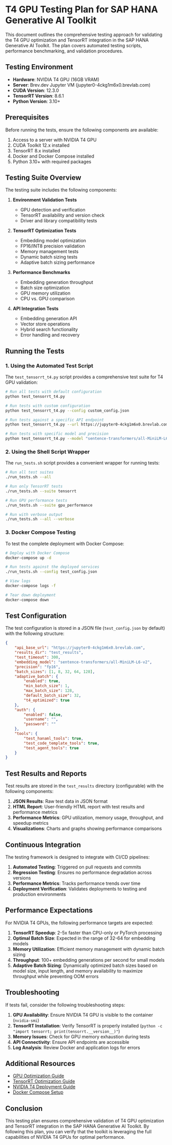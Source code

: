 # T4 GPU Testing Plan for SAP HANA Generative AI Toolkit

This document outlines the comprehensive testing approach for validating the T4 GPU optimization and TensorRT integration in the SAP HANA Generative AI Toolkit. The plan covers automated testing scripts, performance benchmarking, and validation procedures.

## Testing Environment

- **Hardware**: NVIDIA T4 GPU (16GB VRAM)
- **Server**: Brev.dev Jupyter VM (jupyter0-4ckg1m6x0.brevlab.com)
- **CUDA Version**: 12.3.0
- **TensorRT Version**: 8.6.1
- **Python Version**: 3.10+

## Prerequisites

Before running the tests, ensure the following components are available:

1. Access to a server with NVIDIA T4 GPU
2. CUDA Toolkit 12.x installed
3. TensorRT 8.x installed
4. Docker and Docker Compose installed
5. Python 3.10+ with required packages

## Testing Suite Overview

The testing suite includes the following components:

1. **Environment Validation Tests**
   - GPU detection and verification
   - TensorRT availability and version check
   - Driver and library compatibility tests

2. **TensorRT Optimization Tests**
   - Embedding model optimization
   - FP16/INT8 precision validation
   - Memory management tests
   - Dynamic batch sizing tests
   - Adaptive batch sizing performance

3. **Performance Benchmarks**
   - Embedding generation throughput
   - Batch size optimization
   - GPU memory utilization
   - CPU vs. GPU comparison

4. **API Integration Tests**
   - Embedding generation API
   - Vector store operations
   - Hybrid search functionality
   - Error handling and recovery

## Running the Tests

### 1. Using the Automated Test Script

The `test_tensorrt_t4.py` script provides a comprehensive test suite for T4 GPU validation:

```bash
# Run all tests with default configuration
python test_tensorrt_t4.py

# Run tests with custom configuration
python test_tensorrt_t4.py --config custom_config.json

# Run tests against a specific API endpoint
python test_tensorrt_t4.py --url https://jupyter0-4ckg1m6x0.brevlab.com/api

# Run tests with specific model and precision
python test_tensorrt_t4.py --model "sentence-transformers/all-MiniLM-L6-v2" --precision fp16
```

### 2. Using the Shell Script Wrapper

The `run_tests.sh` script provides a convenient wrapper for running tests:

```bash
# Run all test suites
./run_tests.sh --all

# Run only TensorRT tests
./run_tests.sh --suite tensorrt

# Run GPU performance tests
./run_tests.sh --suite gpu_performance

# Run with verbose output
./run_tests.sh --all --verbose
```

### 3. Docker Compose Testing

To test the complete deployment with Docker Compose:

```bash
# Deploy with Docker Compose
docker-compose up -d

# Run tests against the deployed services
./run_tests.sh --config test_config.json

# View logs
docker-compose logs -f

# Tear down deployment
docker-compose down
```

## Test Configuration

The test configuration is stored in a JSON file (`test_config.json` by default) with the following structure:

```json
{
    "api_base_url": "https://jupyter0-4ckg1m6x0.brevlab.com",
    "results_dir": "test_results",
    "test_timeout": 300,
    "embedding_model": "sentence-transformers/all-MiniLM-L6-v2",
    "precision": "fp16",
    "batch_sizes": [1, 8, 32, 64, 128],
    "adaptive_batch": {
        "enabled": true,
        "min_batch_size": 1,
        "max_batch_size": 128,
        "default_batch_size": 32,
        "t4_optimized": true
    },
    "auth": {
        "enabled": false,
        "username": "",
        "password": ""
    },
    "tools": {
        "test_hanaml_tools": true,
        "test_code_template_tools": true,
        "test_agent_tools": true
    }
}
```

## Test Results and Reports

Test results are stored in the `test_results` directory (configurable) with the following components:

1. **JSON Results**: Raw test data in JSON format
2. **HTML Report**: User-friendly HTML report with test results and performance metrics
3. **Performance Metrics**: GPU utilization, memory usage, throughput, and speedup metrics
4. **Visualizations**: Charts and graphs showing performance comparisons

## Continuous Integration

The testing framework is designed to integrate with CI/CD pipelines:

1. **Automated Testing**: Triggered on pull requests and commits
2. **Regression Testing**: Ensures no performance degradation across versions
3. **Performance Metrics**: Tracks performance trends over time
4. **Deployment Verification**: Validates deployments to testing and production environments

## Performance Expectations

For NVIDIA T4 GPUs, the following performance targets are expected:

1. **TensorRT Speedup**: 2-5x faster than CPU-only or PyTorch processing
2. **Optimal Batch Size**: Expected in the range of 32-64 for embedding models
3. **Memory Utilization**: Efficient memory management with dynamic batch sizing
4. **Throughput**: 100+ embedding generations per second for small models
5. **Adaptive Batch Sizing**: Dynamically optimized batch sizes based on model size, input length, and memory availability to maximize throughput while preventing OOM errors

## Troubleshooting

If tests fail, consider the following troubleshooting steps:

1. **GPU Availability**: Ensure NVIDIA T4 GPU is visible to the container (`nvidia-smi`)
2. **TensorRT Installation**: Verify TensorRT is properly installed (`python -c "import tensorrt; print(tensorrt.__version__)"`)
3. **Memory Issues**: Check for GPU memory exhaustion during tests
4. **API Connectivity**: Ensure API endpoints are accessible
5. **Log Analysis**: Review Docker and application logs for errors

## Additional Resources

- [GPU Optimization Guide](GPU_OPTIMIZATION.md)
- [TensorRT Optimization Guide](TENSORRT_OPTIMIZATION.md)
- [NVIDIA T4 Deployment Guide](NVIDIA-DEPLOYMENT.md)
- [Docker Compose Setup](docker-compose.yml)

## Conclusion

This testing plan ensures comprehensive validation of T4 GPU optimization and TensorRT integration in the SAP HANA Generative AI Toolkit. By following this plan, you can verify that the toolkit is leveraging the full capabilities of NVIDIA T4 GPUs for optimal performance.